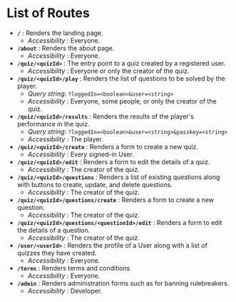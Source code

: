 # List of Routes

- **`/`** : Renders the landing page.
  - *Accessibility* : Everyone.
- **`/about`** : Renders the about page.
  - *Accessibility* : Everyone.
- **`/quiz/<quizId>`** : The entry point to a quiz created by a registered user.
  - *Accessibility* : Everyone or only the creator of the quiz.
- **`/quiz/<quizId>/play`** : Renders the list of questions to be solved by the player.
  - *Query string*: `?loggedIn=<boolean>&user=<string>`
  - *Accessibility* : Everyone, some people, or only the creator of the quiz.
- **`/quiz/<quizId>/results`** : Renders the results of the player's performance in the quiz.
  - *Query string*: `?loggedIn=<boolean>&user=<string>&passkey=<string>`
  - *Accessibility* : The player.
- **`/quiz/<quizId>/create`** : Renders a form to create a new quiz.
  - *Accessibility* : Every signed-in User.
- **`/quiz/<quizId>/edit`** : Renders a form to edit the details of a quiz.
  - *Accessibility* : The creator of the quiz.
- **`/quiz/<quizId>/questions`** : Renders a list of existing questions along with buttons to create, update, and delete questions.
  - *Accessibility* : The creator of the quiz.
- **`/quiz/<quizId>/questions/create`** : Renders a form to create a new question.
  - *Accessibility* : The creator of the quiz.
- **`/quiz/<quizId>/questions/<questionId>/edit`** : Renders a form to edit the details of a question.
  - *Accessibility* : The creator of the quiz.
- **`/user/<userId>`** : Renders the profile of a User along with a list of quizzes they have created.
  - *Accessibility* : Everyone.
- **`/terms`** : Renders terms and conditions
  - *Accessibility* : Everyone.
- **`/admin`** : Renders administration forms such as for banning rulebreakers.
  - *Accessibility* : Developer.
